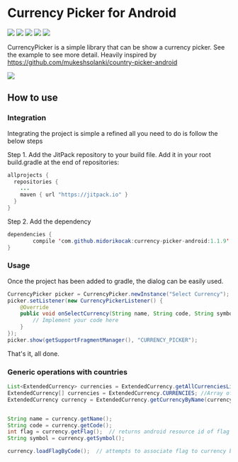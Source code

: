 

# Currency Picker for Android



[![](https://img.shields.io/badge/API-9%2B-blue.svg?style=flat)](https://android-arsenal.com/api?level=9) [![](https://jitpack.io/v/midorikocak/currency-picker-android.svg)](https://jitpack.io/#midorikocak/currency-picker-android) [![](https://img.shields.io/badge/Android%20Arsenal-Currency%20Picker-brightgreen.svg?style=flat)](http://android-arsenal.com/details/3/3561) [![](https://travis-ci.org/midorikocak/currency-picker-android.svg?branch=master)](https://travis-ci.org/midorikocak/currency-picker-android) [![](https://img.shields.io/badge/paypal-donate-yellow.svg)](https://www.paypal.me/midorikocak)

CurrencyPicker is a simple library that can be show a currency picker. See the example to see more detail. Heavily inspired by https://github.com/mukeshsolanki/country-picker-android

![](https://raw.githubusercontent.com/midorikocak/currency-picker-android/master/screenshot.png)

## How to use

### Integration

Integrating the project is simple a refined all you need to do is follow the below steps

Step 1\. Add the JitPack repository to your build file. Add it in your root build.gradle at the end of repositories:

```java
allprojects {
  repositories {
    ...
    maven { url "https://jitpack.io" }
  }
}
```

Step 2\. Add the dependency

```java
dependencies {
        compile 'com.github.midorikocak:currency-picker-android:1.1.9'
}
```

### Usage

Once the project has been added to gradle, the dialog can be easily used.

```java
CurrencyPicker picker = CurrencyPicker.newInstance("Select Currency");  // dialog title
picker.setListener(new CurrencyPickerListener() {
    @Override
    public void onSelectCurrency(String name, String code, String symbol, int flagDrawableResID) {
        // Implement your code here
    }
});
picker.show(getSupportFragmentManager(), "CURRENCY_PICKER");
```

That's it, all done.

### Generic operations with countries

```java
List<ExtendedCurrency> currencies = ExtendedCurrency.getAllCurrenciesList(); //List of all currencies
ExtendedCurrency[] currencies = ExtendedCurrency.CURRENCIES; //Array of all currencies
ExtendedCurrency currency = ExtendedCurrency.getCurrencyByName(currencyName); //Get currency by its name


String name = currency.getName();
String code = currency.getCode();
int flag = currency.getFlag();  // returns android resource id of flag or -1, if none is associated
String symbol = currency.getSymbol();

currency.loadFlagByCode();  // attempts to associate flag to currency based on its ISO code. Used if you create your own instance of Currency.class
```

